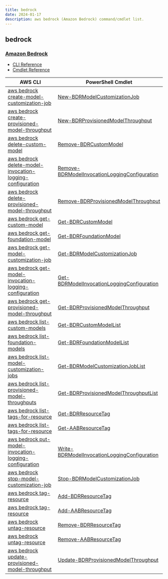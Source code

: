 ```yaml
---
title: bedrock
date: 2024-01-17
description: aws bedrock (Amazon Bedrock) command/cmdlet list.
---
```


## bedrock

### [Amazon Bedrock](https://aws.amazon.com/bedrock/)

* [CLI Reference](https://awscli.amazonaws.com/v2/documentation/api/latest/reference/bedrock/index.html)
* [Cmdlet Reference](https://docs.aws.amazon.com/powershell/latest/reference/items/Bedrock_cmdlets.html)

|AWS CLI|PowerShell Cmdlet|
|----|----|
|[aws bedrock create-model-customization-job](https://awscli.amazonaws.com/v2/documentation/api/latest/reference/bedrock/create-model-customization-job.html)|[New-BDRModelCustomizationJob](https://docs.aws.amazon.com/powershell/latest/reference/items/New-BDRModelCustomizationJob.html)|
|[aws bedrock create-provisioned-model-throughput](https://awscli.amazonaws.com/v2/documentation/api/latest/reference/bedrock/create-provisioned-model-throughput.html)|[New-BDRProvisionedModelThroughput](https://docs.aws.amazon.com/powershell/latest/reference/items/New-BDRProvisionedModelThroughput.html)|
|[aws bedrock delete-custom-model](https://awscli.amazonaws.com/v2/documentation/api/latest/reference/bedrock/delete-custom-model.html)|[Remove-BDRCustomModel](https://docs.aws.amazon.com/powershell/latest/reference/items/Remove-BDRCustomModel.html)|
|[aws bedrock delete-model-invocation-logging-configuration](https://awscli.amazonaws.com/v2/documentation/api/latest/reference/bedrock/delete-model-invocation-logging-configuration.html)|[Remove-BDRModelInvocationLoggingConfiguration](https://docs.aws.amazon.com/powershell/latest/reference/items/Remove-BDRModelInvocationLoggingConfiguration.html)|
|[aws bedrock delete-provisioned-model-throughput](https://awscli.amazonaws.com/v2/documentation/api/latest/reference/bedrock/delete-provisioned-model-throughput.html)|[Remove-BDRProvisionedModelThroughput](https://docs.aws.amazon.com/powershell/latest/reference/items/Remove-BDRProvisionedModelThroughput.html)|
|[aws bedrock get-custom-model](https://awscli.amazonaws.com/v2/documentation/api/latest/reference/bedrock/get-custom-model.html)|[Get-BDRCustomModel](https://docs.aws.amazon.com/powershell/latest/reference/items/Get-BDRCustomModel.html)|
|[aws bedrock get-foundation-model](https://awscli.amazonaws.com/v2/documentation/api/latest/reference/bedrock/get-foundation-model.html)|[Get-BDRFoundationModel](https://docs.aws.amazon.com/powershell/latest/reference/items/Get-BDRFoundationModel.html)|
|[aws bedrock get-model-customization-job](https://awscli.amazonaws.com/v2/documentation/api/latest/reference/bedrock/get-model-customization-job.html)|[Get-BDRModelCustomizationJob](https://docs.aws.amazon.com/powershell/latest/reference/items/Get-BDRModelCustomizationJob.html)|
|[aws bedrock get-model-invocation-logging-configuration](https://awscli.amazonaws.com/v2/documentation/api/latest/reference/bedrock/get-model-invocation-logging-configuration.html)|[Get-BDRModelInvocationLoggingConfiguration](https://docs.aws.amazon.com/powershell/latest/reference/items/Get-BDRModelInvocationLoggingConfiguration.html)|
|[aws bedrock get-provisioned-model-throughput](https://awscli.amazonaws.com/v2/documentation/api/latest/reference/bedrock/get-provisioned-model-throughput.html)|[Get-BDRProvisionedModelThroughput](https://docs.aws.amazon.com/powershell/latest/reference/items/Get-BDRProvisionedModelThroughput.html)|
|[aws bedrock list-custom-models](https://awscli.amazonaws.com/v2/documentation/api/latest/reference/bedrock/list-custom-models.html)|[Get-BDRCustomModelList](https://docs.aws.amazon.com/powershell/latest/reference/items/Get-BDRCustomModelList.html)|
|[aws bedrock list-foundation-models](https://awscli.amazonaws.com/v2/documentation/api/latest/reference/bedrock/list-foundation-models.html)|[Get-BDRFoundationModelList](https://docs.aws.amazon.com/powershell/latest/reference/items/Get-BDRFoundationModelList.html)|
|[aws bedrock list-model-customization-jobs](https://awscli.amazonaws.com/v2/documentation/api/latest/reference/bedrock/list-model-customization-jobs.html)|[Get-BDRModelCustomizationJobList](https://docs.aws.amazon.com/powershell/latest/reference/items/Get-BDRModelCustomizationJobList.html)|
|[aws bedrock list-provisioned-model-throughputs](https://awscli.amazonaws.com/v2/documentation/api/latest/reference/bedrock/list-provisioned-model-throughputs.html)|[Get-BDRProvisionedModelThroughputList](https://docs.aws.amazon.com/powershell/latest/reference/items/Get-BDRProvisionedModelThroughputList.html)|
|[aws bedrock list-tags-for-resource](https://awscli.amazonaws.com/v2/documentation/api/latest/reference/bedrock/list-tags-for-resource.html)|[Get-BDRResourceTag](https://docs.aws.amazon.com/powershell/latest/reference/items/Get-BDRResourceTag.html)|
|[aws bedrock list-tags-for-resource](https://awscli.amazonaws.com/v2/documentation/api/latest/reference/bedrock/list-tags-for-resource.html)|[Get-AABResourceTag](https://docs.aws.amazon.com/powershell/latest/reference/items/Get-AABResourceTag.html)|
|[aws bedrock put-model-invocation-logging-configuration](https://awscli.amazonaws.com/v2/documentation/api/latest/reference/bedrock/put-model-invocation-logging-configuration.html)|[Write-BDRModelInvocationLoggingConfiguration](https://docs.aws.amazon.com/powershell/latest/reference/items/Write-BDRModelInvocationLoggingConfiguration.html)|
|[aws bedrock stop-model-customization-job](https://awscli.amazonaws.com/v2/documentation/api/latest/reference/bedrock/stop-model-customization-job.html)|[Stop-BDRModelCustomizationJob](https://docs.aws.amazon.com/powershell/latest/reference/items/Stop-BDRModelCustomizationJob.html)|
|[aws bedrock tag-resource](https://awscli.amazonaws.com/v2/documentation/api/latest/reference/bedrock/tag-resource.html)|[Add-BDRResourceTag](https://docs.aws.amazon.com/powershell/latest/reference/items/Add-BDRResourceTag.html)|
|[aws bedrock tag-resource](https://awscli.amazonaws.com/v2/documentation/api/latest/reference/bedrock/tag-resource.html)|[Add-AABResourceTag](https://docs.aws.amazon.com/powershell/latest/reference/items/Add-AABResourceTag.html)|
|[aws bedrock untag-resource](https://awscli.amazonaws.com/v2/documentation/api/latest/reference/bedrock/untag-resource.html)|[Remove-BDRResourceTag](https://docs.aws.amazon.com/powershell/latest/reference/items/Remove-BDRResourceTag.html)|
|[aws bedrock untag-resource](https://awscli.amazonaws.com/v2/documentation/api/latest/reference/bedrock/untag-resource.html)|[Remove-AABResourceTag](https://docs.aws.amazon.com/powershell/latest/reference/items/Remove-AABResourceTag.html)|
|[aws bedrock update-provisioned-model-throughput](https://awscli.amazonaws.com/v2/documentation/api/latest/reference/bedrock/update-provisioned-model-throughput.html)|[Update-BDRProvisionedModelThroughput](https://docs.aws.amazon.com/powershell/latest/reference/items/Update-BDRProvisionedModelThroughput.html)|

